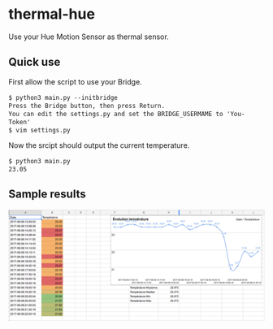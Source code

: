 # thermal-hue

Use your Hue Motion Sensor as thermal sensor.

## Quick use

First allow the script to use your Bridge.
```
$ python3 main.py --initbridge
Press the Bridge button, then press Return.
You can edit the settings.py and set the BRIDGE_USERMAME to 'You-Token'
$ vim settings.py
```

Now the srcipt should output the current temperature.
```
$ python3 main.py
23.05
```

## Sample results

![sample](screenshot/capture.png)
